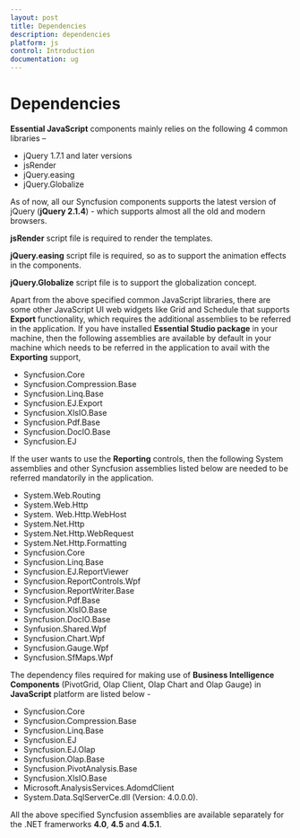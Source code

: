 ```yaml
---
layout: post
title: Dependencies
description: dependencies
platform: js
control: Introduction
documentation: ug
---
```


# Dependencies

**Essential JavaScript** components mainly relies on the following 4 common libraries –

* jQuery 1.7.1 and later versions
* jsRender
* jQuery.easing
* jQuery.Globalize

As of now, all our Syncfusion components supports the latest version of jQuery (**jQuery 2.1.4**) - which supports almost all the old and modern browsers.

**jsRender** script file is required to render the templates.

**jQuery.easing** script file is required, so as to support the animation effects in the components.

**jQuery.Globalize** script file is to support the globalization concept.

Apart from the above specified common JavaScript libraries, there are some other JavaScript UI web widgets like Grid and Schedule that supports **Export** functionality, which requires the additional assemblies to be referred in the application. If you have installed **Essential Studio package** in your machine, then the following assemblies are available by default in your machine which needs to be referred in the application to avail with the **Exporting** support,

* Syncfusion.Core
* Syncfusion.Compression.Base
* Syncfusion.Linq.Base
* Syncfusion.EJ.Export
* Syncfusion.XlsIO.Base
* Syncfusion.Pdf.Base
* Syncfusion.DocIO.Base
* Syncfusion.EJ

If the user wants to use the **Reporting** controls, then the following System assemblies and other Syncfusion assemblies listed below are needed to be referred mandatorily in the application. 

* System.Web.Routing  
* System.Web.Http
* System. Web.Http.WebHost
* System.Net.Http
* System.Net.Http.WebRequest
* System.Net.Http.Formatting
* Syncfusion.Core
* Syncfusion.Linq.Base
* Syncfusion.EJ.ReportViewer
* Syncfusion.ReportControls.Wpf
* Syncfusion.ReportWriter.Base
* Syncfusion.Pdf.Base
* Syncfusion.XlsIO.Base
* Syncfusion.DocIO.Base
* Synfusion.Shared.Wpf
* Syncfusion.Chart.Wpf
* Syncfusion.Gauge.Wpf
* Syncfusion.SfMaps.Wpf 

The dependency files required for making use of **Business Intelligence Components** (PivotGrid, Olap Client, Olap Chart and Olap Gauge) in **JavaScript** platform are listed below -  

* Syncfusion.Core 
* Syncfusion.Compression.Base
* Syncfusion.Linq.Base
* Syncfusion.EJ
* Syncfusion.EJ.Olap
* Syncfusion.Olap.Base
* Syncfusion.PivotAnalysis.Base
* Syncfusion.XlsIO.Base
* Microsoft.AnalysisServices.AdomdClient
* System.Data.SqlServerCe.dll (Version: 4.0.0.0).

All the above specified Syncfusion assemblies are available separately for the .NET framerworks **4.0**, **4.5** and **4.5.1**.

